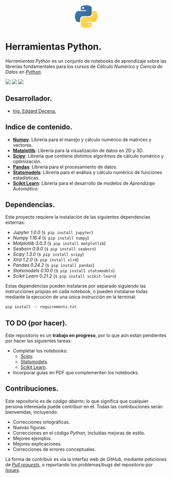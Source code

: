 <div align = "center">
    <img src = "imagenes/python_logo.jpeg" width = "70" height = "70" />
</div>

# Herramientas Python.

*Herramientas Python* es un conjunto de notebooks de aprendizaje sobre las librerías fundamentales para los cursos de *Cálculo Numérico* y *Ciencia de Datos* en [*Python*](https://www.python.org).

<a href="https://nbviewer.jupyter.org/github/ejdecena/herramientas_python/tree/master/"><img src="https://img.shields.io/badge/Visualizar-NBViewer-orange"/></a> <img src="https://img.shields.io/badge/License-MIT-green" /> <img src="https://img.shields.io/badge/Python-3.5-blue" />

## Desarrollador.

* [Ing. Edgard Decena.](mailto:edecena@gmail.com)

## Indice de contenido.

* [**Numpy**](01_numpy.ipynb): Librería para el manejo y cálculo numérico de matrices y vectores.
* [**Matplotlib**](02_matplotlib.ipynb): Librería para la visualización de datos en 2D y 3D.
* [**Scipy**](03_scipy.ipynb): Librería que contiene distintos algoritmos de cálculo numérico y optimización.
* [**Pandas**](04_pandas.ipynb): Librería para el procesamiento de datos.
* [**Statsmodels**](05_statsmodels.ipynb): Librería para el análisis y cálculo numérico de funciones estadísticas.
* [**Scikit Learn**](06_scikit_learn.ipynb): Librería para el desarrollo de modelos de *Aprendizaje Automático*.

## Dependencias.

Este proyecto requiere la instalación de las siguientes dependencias externas:

* *Jupyter 1.0.0* (`$ pip install jupyter`)
* *Numpy 1.16.4* (`$ pip install numpy`)
* *Matplotlib 3.0.3* (`$ pip install matplotlib`)
* *Seaborn 0.9.0* (`$ pip install seaborn`)
* *Scipy 1.3.0* (`$ pip install scipy`)
* *Xlrd 1.2.0* (`$ pip install xlrd`)
* *Pandas 0.24.2* (`$ pip install pandas`)
* *Statsmodels 0.10.0* (`$ pip install statsmodels`)
* *Scikit Learn 0.21.2* (`$ pip install scikit-learn`)

Estas dependencias pueden instalarse por separado siguiendo las instrucciones propias en cada notebook, o pueden instalarse todas mediante la ejecución de una única instrucción en la terminal:
```bash
pip install -r requirements.txt
```

## TO DO (por hacer).

Este repositorio es un **trabajo en progreso**, por lo que aún están pendientes por hacer las siguientes tareas:

* Completar los notebooks:
    - [Scipy](03_scipy.ipynb).
    - [Statsmodels](05_statsmodels.ipynb).
    - [Scikit Learn](06_scikit_learn.ipynb).
* Incorporar guías en PDF que complementen los notebooks.

## Contribuciones.

Este repositorio es de *código abierto*; lo que significa que cualquier persona interesada puede contribuir en él. Todas las contribuciones serán bienvenidas, incluyendo:

* Correcciones ortográficas.
* Nuevas figuras.
* Correcciones en el código *Python*, incluídas mejoras de estilo.
* Mejores ejemplos.
* Mejores explicaciones. 
* Correcciones de errores conceptuales.

La forma de contribuir es vía la interfaz web de *GitHub*, mediante peticiones de [*Pull requests*](https://github.com/ejdecena/herramientas_python/pulls), o reportando los problemas/bugs del repositorio por [*Issues*](https://github.com/ejdecena/herramientas_python/issues).